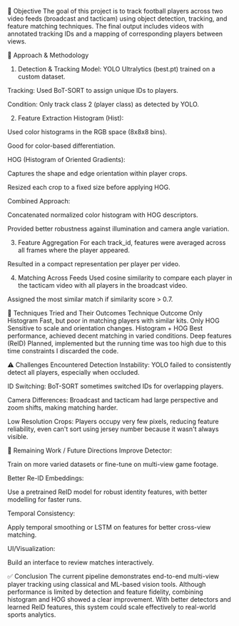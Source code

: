 🎯 Objective
The goal of this project is to track football players across two video feeds (broadcast and tacticam) using object detection, tracking, and feature matching techniques. The final output includes videos with annotated tracking IDs and a mapping of corresponding players between views.

🧠 Approach & Methodology
1. Detection & Tracking
  Model: YOLO Ultralytics (best.pt) trained on a custom dataset.
  
  Tracking: Used BoT-SORT to assign unique IDs to players.
  
  Condition: Only track class 2 (player class) as detected by YOLO.

2. Feature Extraction
Histogram (Hist):
  
  Used color histograms in the RGB space (8x8x8 bins).
  
  Good for color-based differentiation.
  
HOG (Histogram of Oriented Gradients):
  
  Captures the shape and edge orientation within player crops.
  
  Resized each crop to a fixed size before applying HOG.

Combined Approach:

  Concatenated normalized color histogram with HOG descriptors.
  
  Provided better robustness against illumination and camera angle variation.

3. Feature Aggregation
  For each track_id, features were averaged across all frames where the player appeared.
  
  Resulted in a compact representation per player per video.

4. Matching Across Feeds
  Used cosine similarity to compare each player in the tacticam video with all players in the broadcast video.
  
  Assigned the most similar match if similarity score > 0.7.

🧪 Techniques Tried and Their Outcomes
Technique	Outcome
  Only Histogram	Fast, but poor in matching players with similar kits.
  Only HOG	Sensitive to scale and orientation changes.
  Histogram + HOG	Best performance, achieved decent matching in varied conditions.
  Deep features (ReID)	Planned, implemented but the running time was too high due to this time constraints I discarded the code.

⚠️ Challenges Encountered
  Detection Instability: YOLO failed to consistently detect all players, especially when occluded.
  
  ID Switching: BoT-SORT sometimes switched IDs for overlapping players.
  
  Camera Differences: Broadcast and tacticam had large perspective and zoom shifts, making matching harder.
  
  Low Resolution Crops: Players occupy very few pixels, reducing feature reliability, even can't sort using jersey number because it wasn't always visible.

🧩 Remaining Work / Future Directions
  Improve Detector:
  
  Train on more varied datasets or fine-tune on multi-view game footage.
  
  Better Re-ID Embeddings:
  
  Use a pretrained ReID model for robust identity features, with better modelling for faster runs.
  
  Temporal Consistency:
  
  Apply temporal smoothing or LSTM on features for better cross-view matching.
  
  UI/Visualization:
  
  Build an interface to review matches interactively.

✅ Conclusion
  The current pipeline demonstrates end-to-end multi-view player tracking using classical and ML-based vision tools. Although performance is limited by detection and feature fidelity, combining histogram and HOG showed a clear improvement. With better detectors and learned ReID features, this system could scale effectively to real-world sports analytics.

